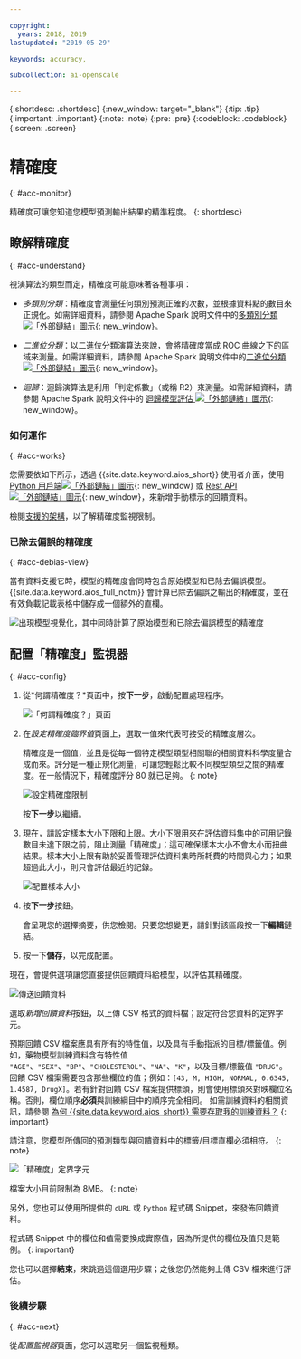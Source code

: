 ```yaml
---

copyright:
  years: 2018, 2019
lastupdated: "2019-05-29"

keywords: accuracy, 

subcollection: ai-openscale

---
```


{:shortdesc: .shortdesc}
{:new_window: target="_blank"}
{:tip: .tip}
{:important: .important}
{:note: .note}
{:pre: .pre}
{:codeblock: .codeblock}
{:screen: .screen}

# 精確度
{: #acc-monitor}

精確度可讓您知道您模型預測輸出結果的精準程度。
{: shortdesc}

## 瞭解精確度
{: #acc-understand}

視演算法的類型而定，精確度可能意味著各種事項：

- *多類別分類*：精確度會測量任何類別預測正確的次數，並根據資料點的數目來正規化。如需詳細資料，請參閱 Apache Spark 說明文件中的[多類別分類![「外部鏈結」圖示](../../icons/launch-glyph.svg "「外部鏈結」圖示")](https://spark.apache.org/docs/2.1.0/mllib-evaluation-metrics.html#multiclass-classification){: new_window}。

- *二進位分類*：以二進位分類演算法來說，會將精確度當成 ROC 曲線之下的區域來測量。如需詳細資料，請參閱 Apache Spark 說明文件中的[二進位分類![「外部鏈結」圖示](../../icons/launch-glyph.svg "「外部鏈結」圖示")](https://spark.apache.org/docs/2.1.0/mllib-evaluation-metrics.html#binary-classification){: new_window}。

- *迴歸*：迴歸演算法是利用「判定係數」（或稱 R2）來測量。如需詳細資料，請參閱 Apache Spark 說明文件中的 [迴歸模型評估 ![「外部鏈結」圖示](../../icons/launch-glyph.svg "「外部鏈結」圖示")](https://spark.apache.org/docs/2.1.0/mllib-evaluation-metrics.html#regression-model-evaluation){: new_window}。

### 如何運作
{: #acc-works}

您需要依如下所示，透過 {{site.data.keyword.aios_short}} 使用者介面，使用 [Python 用戶端![「外部鏈結」圖示](../../icons/launch-glyph.svg "「外部鏈結」圖示")](http://ai-openscale-python-client.mybluemix.net/#feedbacklogging){: new_window} 或 [Rest API ![「外部鏈結」圖示](../../icons/launch-glyph.svg "「外部鏈結」圖示")](https://cloud.ibm.com/apidocs/ai-openscale#post-feedback-payload){: new_window}，來新增手動標示的回饋資料。

檢閱[支援的架構](/docs/services/ai-openscale?topic=ai-openscale-in-ov#in-fram)，以了解精確度監視限制。

### 已除去偏誤的精確度
{: #acc-debias-view}

當有資料支援它時，模型的精確度會同時包含原始模型和已除去偏誤模型。{{site.data.keyword.aios_full_notm}} 會計算已除去偏誤之輸出的精確度，並在有效負載記載表格中儲存成一個額外的直欄。

![出現模型視覺化，其中同時計算了原始模型和已除去偏誤模型的精確度](images/debiased-accuracy.png)

## 配置「精確度」監視器
{: #acc-config}

1.  從*何謂精確度？*頁面中，按**下一步**，啟動配置處理程序。

    ![「何謂精確度？」頁面](images/accuracy-what-is.png)

1.  在*設定精確度臨界值*頁面上，選取一值來代表可接受的精確度層次。

    精確度是一個值，並且是從每一個特定模型類型相關聯的相關資料科學度量合成而來。評分是一種正規化測量，可讓您輕鬆比較不同模型類型之間的精確度。在一般情況下，精確度評分 80 就已足夠。
{: note}

    ![設定精確度限制](images/accuracy-set-limit.png)

    按**下一步**以繼續。

1.  現在，請設定樣本大小下限和上限。大小下限用來在評估資料集中的可用記錄數目未達下限之前，阻止測量「精確度」；這可確保樣本大小不會太小而扭曲結果。樣本大小上限有助於妥善管理評估資料集時所耗費的時間與心力；如果超過此大小，則只會評估最近的記錄。

     ![配置樣本大小](images/accuracy-config-sample.png)

1.  按**下一步**按鈕。

    會呈現您的選擇摘要，供您檢閱。只要您想變更，請針對該區段按一下**編輯**鏈結。

1.  按一下**儲存**，以完成配置。

現在，會提供選項讓您直接提供回饋資料給模型，以評估其精確度。

  ![傳送回饋資料](images/accuracy-send-feedback0.png)

選取*新增回饋資料*按鈕，以上傳 CSV 格式的資料檔；設定符合您資料的定界字元。

預期回饋 CSV 檔案應具有所有的特性值，以及具有手動指派的目標/標籤值。例如，藥物模型訓練資料含有特性值 `"AGE"`、`"SEX"`、`"BP"`、`"CHOLESTEROL"`、`"NA"`、`"K"`，以及目標/標籤值 `"DRUG"`。回饋 CSV 檔案需要包含那些欄位的值；例如：`[43, M, HIGH, NORMAL, 0.6345, 1.4587, DrugX]`。若有針對回饋 CSV 檔案提供標頭，則會使用標頭來對映欄位名稱。否則，欄位順序**必須**與訓練綱目中的順序完全相同。
如需訓練資料的相關資訊，請參閱 [ 為何 {{site.data.keyword.aios_short}} 需要存取我的訓練資料？](/docs/services/ai-openscale?topic=ai-openscale-trainingdata#trainingdata)
{: important}

請注意，您模型所傳回的預測類型與回饋資料中的標籤/目標直欄必須相符。
{: note}

  ![「精確度」定界字元](images/accuracy-delimit.png)

檔案大小目前限制為 8MB。
    {: note}

另外，您也可以使用所提供的 `cURL` 或 `Python` 程式碼 Snippet，來發佈回饋資料。

程式碼 Snippet 中的欄位和值需要換成實際值，因為所提供的欄位及值只是範例。
{: important}

您也可以選擇**結束**，來跳過這個選用步驟；之後您仍然能夠上傳 CSV 檔來進行評估。

### 後續步驟
{: #acc-next}

從*配置監視器*頁面，您可以選取另一個監視種類。
